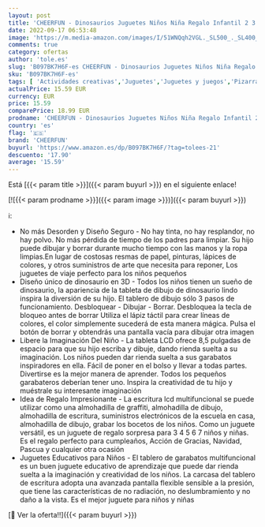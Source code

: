 ```yaml
---
layout: post
title: 'CHEERFUN - Dinosaurios Juguetes Niños Niña Regalo Infantil 2 3 4 5 6+ Años Magnetica Pizarra Magica Lcd 8 5 Pulgadas Bebe Juegos Educativos Regalo Cumpleaños Navidad Dibujo Electrónico Tableta Escritura Digital'
date: 2022-09-17 06:53:48
image: 'https://m.media-amazon.com/images/I/51WNQqh2VGL._SL500_._SL400_.jpg'
comments: true
category: ofertas
author: 'tole.es'
slug: 'B097BK7H6F-es CHEERFUN - Dinosaurios Juguetes Niños Niña Regalo Infantil...'
sku: 'B097BK7H6F-es'
tags: [ 'Actividades creativas','Juguetes','Juguetes y juegos','Pizarras mágicas para niños','Pizarras para niños','bebe','cheerfun','🇪🇸', ]
actualPrice: 15.59 EUR
currency: EUR
price: 15.59
comparePrice: 18.99 EUR
prodname: 'CHEERFUN - Dinosaurios Juguetes Niños Niña Regalo Infantil 2 3 4 5 6+ Años Magnetica Pizarra Magica Lcd 8 5 Pulgadas Bebe Juegos Educativos Regalo Cumpleaños Navidad Dibujo Electrónico Tableta Escritura Digital'
country: 'es'
flag: '🇪🇸'
brand: 'CHEERFUN'
buyurl: 'https://www.amazon.es/dp/B097BK7H6F/?tag=tolees-21'
descuento: '17.90'
average: '15.59'
---
```


Está [{{< param title >}}]({{< param buyurl >}}) en el siguiente enlace!

[![{{< param prodname >}}]({{< param image >}})]({{< param buyurl >}})

ℹ️:

- No más Desorden y Diseño Seguro - No hay tinta, no hay resplandor, no hay polvo. No más pérdida de tiempo de los padres para limpiar. Su hijo puede dibujar y borrar durante mucho tiempo con las manos y la ropa limpias.En lugar de costosas resmas de papel, pinturas, lápices de colores, y otros suministros de arte que necesita para reponer, Los juguetes de viaje perfecto para los niños pequeños
- Diseño único de dinosaurio en 3D - Todos los niños tienen un sueño de dinosaurio, la apariencia de la tableta de dibujo de dinosaurio lindo inspira la diversión de su hijo. El tablero de dibujo sólo 3 pasos de funcionamiento. Desbloquear - Dibujar - Borrar. Desbloquea la tecla de bloqueo antes de borrar Utiliza el lápiz táctil para crear líneas de colores, el color simplemente sucederá de esta manera mágica. Pulsa el botón de borrar y obtendrás una pantalla vacía para dibujar otra imagen
- Libere la Imaginación Del Niño - La tableta LCD ofrece 8,5 pulgadas de espacio para que su hijo escriba y dibuje, dando rienda suelta a su imaginación. Los niños pueden dar rienda suelta a sus garabatos inspiradores en ella. Fácil de poner en el bolso y llevar a todas partes. Divertirse es la mejor manera de aprender. Todos los pequeños garabateros deberían tener uno. Inspira la creatividad de tu hijo y muéstrale su interesante imaginación
- Idea de Regalo Impresionante - La escritura lcd multifuncional se puede utilizar como una almohadilla de graffiti, almohadilla de dibujo, almohadilla de escritura, suministros electrónicos de la escuela en casa, almohadilla de dibujo, grabar los bocetos de los niños. Como un juguete versátil, es un juguete de regalo sorpresa para 3 4 5 6 7 niños y niñas. Es el regalo perfecto para cumpleaños, Acción de Gracias, Navidad, Pascua y cualquier otra ocasión
- Juguetes Educativos para Niños - El tablero de garabatos multifuncional es un buen juguete educativo de aprendizaje que puede dar rienda suelta a la imaginación y creatividad de los niños. La carcasa del tablero de escritura adopta una avanzada pantalla flexible sensible a la presión, que tiene las características de no radiación, no deslumbramiento y no daño a la vista. Es el mejor juguete para niños y niñas

[🛒 Ver la oferta!!]({{< param buyurl >}})
